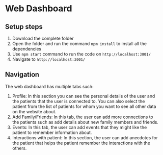# Web Dashboard
## Setup steps
1. Download the complete folder
2. Open the folder and run the command `npm install` to install all the dependencies
3. Use `npm start` command to run the code on `http://localhost:3001/`
4. Navigate to `http://localhost:3001/`

## Navigation
The web dashboard has multiple tabs such:
1. Profile: In this section you can see the personal details of the user and the patients that the user is connected to. You can also select the patient from the list of patients for whom you want to see all other data on the website about.
2. Add Family/Friends: In this tab, the user can add more connections to the patients such as add details about new family members and friends.
3. Events: In this tab, the user can add events that they might like the patient to remember information about. 
4. Interactions with patient: In this section, the user can add anecdotes for the patient that helps the patient remember the interactions with the others.

